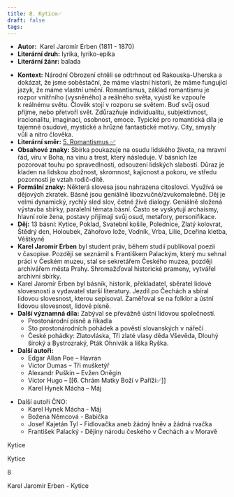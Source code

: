```yaml
---
title: 8. Kytice✅
draft: false
tags:
---
```

 - **Autor:**  Karel Jaromír Erben (1811 - 1870)
- **Literární druh:** lyrika, lyriko-epika
- **Literární žánr:** balada
* **Kontext:** Národní Obrození chtěli se odtrhnout od Rakouska-Uherska a dokázat, že jsme soběstační, že máme vlastní historii, že máme fungující jazyk, že máme vlastní umění. Romantismus, základ romantismu je rozpor vnitřního (vysněného) a reálného světa, vyústí ke vzpouře k reálnému světu. Člověk stojí v rozporu se světem. Buď svůj osud přijme, nebo přetvoří svět. Zdůrazňuje individualitu, subjektivnost, iracionalitu, imaginaci, osobnost, emoce. Typické pro romantická díla je tajemné osudové, mystické a hrůzné fantastické motivy. City, smysly vůli a nitro člověka.
* **Literární směr:** [5. Romantismus ✅](5.%20Romantismus%20✅.md)
* **Obsahové znaky:** Sbírka poukazuje na osudu lidského života, na mravní řád, víru v Boha, na vinu a trest, který následuje. V básních lze pozorovat touhu po spravedlnosti, odsouzení lidských slabostí. Důraz je kladen na lidskou zbožnost, skromnost, kajícnost a pokoru, ve středu pozornosti je vztah rodič-dítě.
* **Formální znaky:** Některá slovesa jsou nahrazena citoslovci. Využívá se dějových zkratek. Básně jsou geniálně libozvučné/zvukomalebné. Děj je velmi dynamický, rychlý sled slov, četné živé dialogy. Geniálně složená výstavba sbírky, paralelní témata básní. Často se vyskytují archaismy, hlavní role žena, postavy přijímají svůj osud, metafory, personifikace.
* **Děj:** 13 básní: Kytice, Poklad, Svatební košile, Polednice, Zlatý kolovrat, Štědrý den, Holoubek, Záhořovo lože, Vodník, Vrba, Lilie, Dceřina kletba, Věštkyně
* **Karel Jaromír Erben** byl student práv, během studií publikoval poezii v časopise. Později se seznámil s Františkem Palackým, který mu sehnal práci v Českém muzeu, stal se sekretářem Českého muzea, později archivářem města Prahy. Shromažďoval historické prameny, vytvářel archivní sbírky.
* Karel Jaromír Erben byl básník, historik, překladatel, sběratel lidové slovesnosti a vydavatel starší literatury. Jezdil po Čechách a sbíral lidovou slovesnost, kterou sepisoval. Zaměřoval se na folklor a ústní lidovou slovesnost, lidové písně.
* **Další významná díla:** Zabýval se převážně ústní lidovou společností. 
	* Prostonárodní písně a říkadla
	* Sto prostonárodních pohádek a pověstí slovanských v nářečí
	* České pohádky: Zlatovláska, Tři zlaté vlasy děda Vševěda, Dlouhý široký a Bystrozraký, Pták Ohnivák a liška Ryška.
* **Další autoři:** 
	* Edgar Allan Poe – Havran
	* Victor Dumas – Tři mušketýř
	* Alexandr Puškin – Evžen Oněgin
	* Victor Hugo – [[6. Chrám Matky Boží v Paříži✅]]
	* Karel Hynek Mácha – Máj
- Další autoři ČNO:
	- Karel Hynek Mácha - Máj
	- Božena Němcová - Babička
	- Josef Kajetán Tyl - Fidlovačka aneb žádný hněv a žádná rvačka
	- František Palacký - Dějiny národu českého v Čechách a v Moravě

Kytice

Kytice

8

Karel Jaromír Erben - Kytice